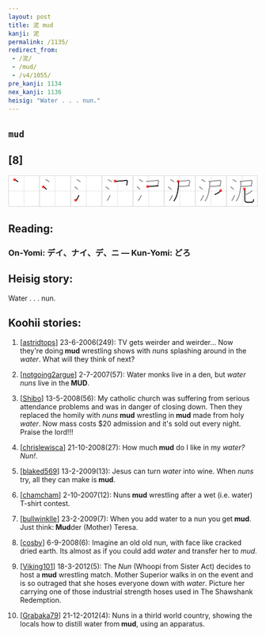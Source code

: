 ```yaml
---
layout: post
title: 泥 mud
kanji: 泥
permalink: /1135/
redirect_from:
 - /泥/
 - /mud/
 - /v4/1055/
pre_kanji: 1134
nex_kanji: 1136
heisig: "Water . . . nun."
---
```


## `mud`

## [8]

<div class="stroke"><img src="../images/E6B3A5.png" /></div>

## Reading:

### On-Yomi: デイ、ナイ、デ、ニ &mdash; Kun-Yomi: どろ

## Heisig story:

Water . . . nun.

## Koohii stories:

1) [<a href="http://kanji.koohii.com/profile/astridtops">astridtops</a>] 23-6-2006(249): TV gets weirder and weirder... Now they&#039;re doing<strong> mud</strong> wrestling shows with <em>nuns</em> splashing around in the <em>water</em>. What will they think of next?

2) [<a href="http://kanji.koohii.com/profile/notgoing2argue">notgoing2argue</a>] 2-7-2007(57): Water monks live in a den, but <em>water nuns</em> live in the<strong> MUD</strong>.

3) [<a href="http://kanji.koohii.com/profile/Shibo">Shibo</a>] 13-5-2008(56): My catholic church was suffering from serious attendance problems and was in danger of closing down. Then they replaced the homily with <em>nuns</em><strong> mud</strong> wrestling in<strong> mud</strong> made from holy <em>water</em>. Now mass costs $20 admission and it&#039;s sold out every night. Praise the lord!!!

4) [<a href="http://kanji.koohii.com/profile/chrislewisca">chrislewisca</a>] 21-10-2008(27): How much<strong> mud</strong> do I like in my <em>water?</em> <em>Nun!</em>.

5) [<a href="http://kanji.koohii.com/profile/blaked569">blaked569</a>] 13-2-2009(13): Jesus can turn <em>water</em> into wine. When <em>nuns</em> try, all they can make is<strong> mud</strong>.

6) [<a href="http://kanji.koohii.com/profile/chamcham">chamcham</a>] 2-10-2007(12): Nuns<strong> mud</strong> wrestling after a wet (i.e. water) T-shirt contest.

7) [<a href="http://kanji.koohii.com/profile/bullwinklle">bullwinklle</a>] 23-2-2009(7): When you add water to a nun you get<strong> mud</strong>. Just think:<strong> Mud</strong>der (Mother) Teresa.

8) [<a href="http://kanji.koohii.com/profile/cosby">cosby</a>] 6-9-2008(6): Imagine an old old nun, with face like cracked dried earth. Its almost as if you could add <em>water</em> and transfer her to <em>mud</em>.

9) [<a href="http://kanji.koohii.com/profile/Viking101">Viking101</a>] 18-3-2012(5): The <em>Nun</em> (Whoopi from Sister Act) decides to host a<strong> mud</strong> wrestling match. Mother Superior walks in on the event and is so outraged that she hoses everyone down with <em>water</em>. Picture her carrying one of those industrial strength hoses used in The Shawshank Redemption.

10) [<a href="http://kanji.koohii.com/profile/Grabaka79">Grabaka79</a>] 21-12-2012(4): Nuns in a thirld world country, showing the locals how to distill water from<strong> mud</strong>, using an apparatus.

